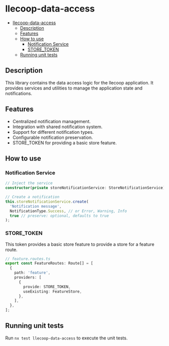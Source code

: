 # llecoop-data-access

- [llecoop-data-access](#llecoop-data-access)
  - [Description](#description)
  - [Features](#features)
  - [How to use](#how-to-use)
    - [Notification Service](#notification-service)
    - [STORE_TOKEN](#store_token)
  - [Running unit tests](#running-unit-tests)

## Description

This library contains the data access logic for the llecoop application. It provides services and utilities to manage the application state and notifications.

## Features

- Centralized notification management.
- Integration with shared notification system.
- Support for different notification types.
- Configurable notification preservation.
- STORE_TOKEN for providing a basic store feature.

## How to use

### Notification Service

```typescript
// Inject the service
constructor(private storeNotificationService: StoreNotificationService) {}

// Create a notification
this.storeNotificationService.create(
  'Notification message',
  NotificationType.Success, // or Error, Warning, Info
  true // preserve: optional, defaults to true
);
```

### STORE_TOKEN

This token provides a basic store feature to provide a store for a feature route.

```typescript
// feature.routes.ts
export const FeatureRoutes: Route[] = [
  {
    path: 'feature',
    providers: [
      {
        provide: STORE_TOKEN,
        useExisting: FeatureStore,
      },
    ],
  },
];
```

## Running unit tests

Run `nx test llecoop-data-access` to execute the unit tests.
